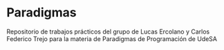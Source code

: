 # Paradigmas
Repositorio de trabajos prácticos del grupo de Lucas Ercolano y Carlos Federico Trejo para la materia de Paradigmas de Programación de UdeSA

